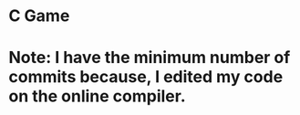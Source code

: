 # C Game
# Note: I have the minimum number of commits because, I edited my code on the online compiler.

